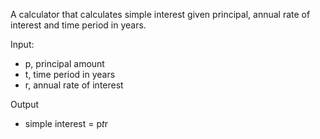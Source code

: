 A calculator that calculates simple interest given principal, annual rate of interest and time period in years.

Input:
  * p, principal amount
  * t, time period in years
  * r, annual rate of interest
   
Output
   * simple interest = p*t*r
